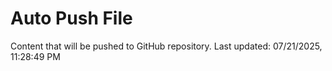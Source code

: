 # Auto Push File

Content that will be pushed to GitHub repository.
Last updated: 07/21/2025, 11:28:49 PM